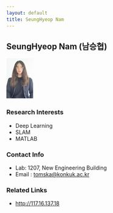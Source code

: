 ```yaml
---
layout: default
title: SeungHyeop Nam
---
```


## SeungHyeop Nam (남승협)
![profile](../assets/img/profile_seunghyeopnam.JPG)

### Research Interests
* Deep Learning
* SLAM
* MATLAB

### Contact Info
* Lab: 1207, New Engineering Building
* Email : tomska@konkuk.ac.kr

### Related Links
* http://117.16.137.18
